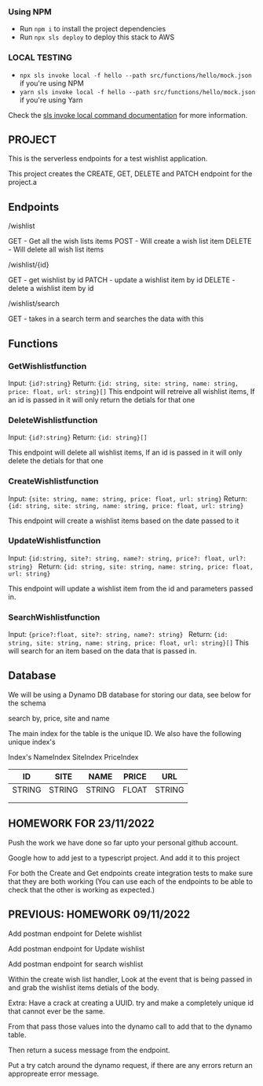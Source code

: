 ### Using NPM

- Run `npm i` to install the project dependencies
- Run `npx sls deploy` to deploy this stack to AWS

### LOCAL TESTING

- `npx sls invoke local -f hello --path src/functions/hello/mock.json` if you're using NPM
- `yarn sls invoke local -f hello --path src/functions/hello/mock.json` if you're using Yarn

Check the [sls invoke local command documentation](https://www.serverless.com/framework/docs/providers/aws/cli-reference/invoke-local/) for more information.

## PROJECT

This is the serverless endpoints for a test wishlist application.

This project creates the CREATE, GET, DELETE and PATCH endpoint for the project.a

## Endpoints

/wishlist

GET - Get all the wish lists items
POST - Will create a wish list item
DELETE - Will delete all wish list items

/wishlist/{id}

GET - get wishlist by id
PATCH - update a wishlist item by id
DELETE - delete a wishlist item by id

/wishlist/search

GET - takes in a search term and searches the data with this

## Functions

### GetWishlistfunction

Input: `{id?:string}`
Return: `{id: string, site: string, name: string, price: float, url: string}[]`
This endpoint will retreive all wishlist items, If an id is passed in it will only return the detials for that one

### DeleteWishlistfunction

Input: `{id?:string}`
Return: `{id: string}[]`

This endpoint will delete all wishlist items, If an id is passed in it will only delete the detials for that one

### CreateWishlistfunction

Input: `{site: string, name: string, price: float, url: string}`
Return: `{id: string, site: string, name: string, price: float, url: string}`

This endpoint will create a wishlist items based on the date passed to it

### UpdateWishlistfunction

Input: `{id:string, site?: string, name?: string, price?: float, url?: string} `
Return: `{id: string, site: string, name: string, price: float, url: string}`

This endpoint will update a wishlist item from the id and parameters passed in.

### SearchWishlistfunction

Input: `{price?:float, site?: string, name?: string} `
Return: `{id: string, site: string, name: string, price: float, url: string}[]`
This will search for an item based on the data that is passed in.

## Database

We will be using a Dynamo DB database for storing our data, see below for the schema

search by, price, site and name

The main index for the table is the unique ID. We also have the following unique index's

Index's
NameIndex
SiteIndex
PriceIndex

| ID     | SITE   | NAME   | PRICE | URL    |
| ------ | ------ | ------ | ----- | ------ |
| STRING | STRING | STRING | FLOAT | STRING |
|        |        |        |       |        |
|        |        |        |       |        |

## HOMEWORK FOR 23/11/2022

Push the work we have done so far upto your personal github account.

Google how to add jest to a typescript project. And add it to this project

For both the Create and Get endpoints create integration tests to make sure that they are both working (You can use each of the endpoints to be able to check that the other is working as expected.)

## PREVIOUS: HOMEWORK 09/11/2022

Add postman endpoint for Delete wishlist

Add postman endpoint for Update wishlist

Add postman endpoint for search wishlist

Within the create wish list handler, Look at the event that is being passed in and grab the wishlist items detials of the body.

Extra: Have a crack at creating a UUID. try and make a completely unique id that cannot ever be the same.

From that pass those values into the dynamo call to add that to the dynamo table.

Then return a sucess message from the endpoint.

Put a try catch around the dynamo request, if there are any errors return an appropreate error message.
